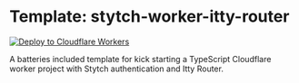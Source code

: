 # Template: stytch-worker-itty-router

[![Deploy to Cloudflare Workers](https://deploy.workers.cloudflare.com/button)](https://deploy.workers.cloudflare.com/?url=https://github.com/TimeSurgeLabs/stytch-workers-itty-router)

A batteries included template for kick starting a TypeScript Cloudflare worker project with Stytch authentication and Itty Router.

